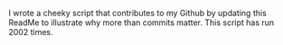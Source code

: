 I wrote a cheeky script that contributes to my Github by updating this ReadMe to illustrate why more than commits matter. This script has run 2002 times.